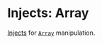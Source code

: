 # Injects: Array

[Injects](/create/injects) for [`Array`](https://developer.mozilla.org/en-US/docs/Web/JavaScript/Reference/Global_Objects/Array) manipulation.
